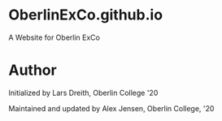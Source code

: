 # OberlinExCo.github.io
A Website for Oberlin ExCo

# Author
Initialized by Lars Dreith, Oberlin College '20

Maintained and updated by Alex Jensen, Oberlin College, '20
